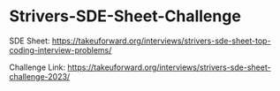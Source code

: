 # Strivers-SDE-Sheet-Challenge

SDE Sheet: https://takeuforward.org/interviews/strivers-sde-sheet-top-coding-interview-problems/

Challenge Link: https://takeuforward.org/interviews/strivers-sde-sheet-challenge-2023/